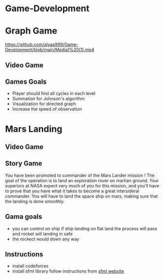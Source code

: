 # Game-Development

# Graph Game 
https://github.com/alyaa999/Game-Development/blob/main/Media1%20(1).mp4

## Video Game 


## Games Goals 

- Player should find all cycles in each level
- Summation for Johnson's algorithm 
- Visualization for directed graph 
- Increase the speed of observation


# Mars Landing 

## Video Game 

## Story Game 
You have been promoted to commander of the Mars Lander mission ! The goal of the operation is to land an exploration rover on martian ground. Your superiors at NASA expect very much of you for this mission, and you'll have to prove that you have what it takes to become a great intersideral commander. You will have to land the space ship on mars, making sure that the landing is done smoothly.

## Gama goals 

- you can control on ship if ship landing on flat land the process will pass and rocket will landing in safe
-  the rockect would down any way 

## Instructions

-  install codeforces 
-  install sfml library  follow instructions from  [sfml website](https://www.sfml-dev.org/download.php)




